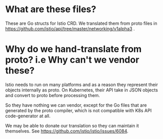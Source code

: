 # What are these files?

These are Go structs for Istio CRD. We translated them from proto files in
https://github.com/istio/api/tree/master/networking/v1alpha3 .

# Why do we hand-translate from proto? i.e Why can't we vendor these?

Istio needs to run on many platforms and as a reason they represent their
objects internally as proto. On Kubernetes, their API take in JSON objects and
convert to proto before processing them.

So they have nothing we can vendor, except for the Go files that are generated
by the proto compiler, which is not compatible with K8s API code-generator at
all.

We may be able to donate our translation so they can maintain it themselves. See
https://github.com/istio/istio/issues/6084.
